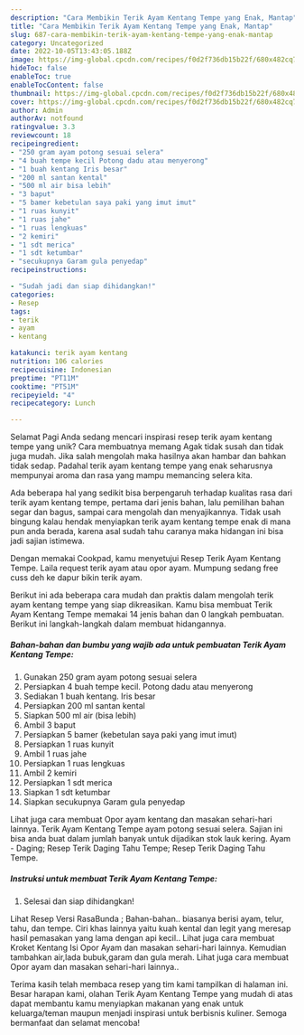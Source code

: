 ```yaml
---
description: "Cara Membikin Terik Ayam Kentang Tempe yang Enak, Mantap"
title: "Cara Membikin Terik Ayam Kentang Tempe yang Enak, Mantap"
slug: 687-cara-membikin-terik-ayam-kentang-tempe-yang-enak-mantap
category: Uncategorized
date: 2022-10-05T13:43:05.188Z
image: https://img-global.cpcdn.com/recipes/f0d2f736db15b22f/680x482cq70/terik-ayam-kentang-tempe-foto-resep-utama.jpg
hideToc: false
enableToc: true
enableTocContent: false
thumbnail: https://img-global.cpcdn.com/recipes/f0d2f736db15b22f/680x482cq70/terik-ayam-kentang-tempe-foto-resep-utama.jpg
cover: https://img-global.cpcdn.com/recipes/f0d2f736db15b22f/680x482cq70/terik-ayam-kentang-tempe-foto-resep-utama.jpg
author: Admin
authorAv: notfound
ratingvalue: 3.3
reviewcount: 18
recipeingredient:
- "250 gram ayam potong sesuai selera"
- "4 buah tempe kecil Potong dadu atau menyerong"
- "1 buah kentang Iris besar"
- "200 ml santan kental"
- "500 ml air bisa lebih"
- "3 baput"
- "5 bamer kebetulan saya paki yang imut imut"
- "1 ruas kunyit"
- "1 ruas jahe"
- "1 ruas lengkuas"
- "2 kemiri"
- "1 sdt merica"
- "1 sdt ketumbar"
- "secukupnya Garam gula penyedap"
recipeinstructions:

- "Sudah jadi dan siap dihidangkan!"
categories:
- Resep
tags:
- terik
- ayam
- kentang

katakunci: terik ayam kentang 
nutrition: 106 calories
recipecuisine: Indonesian
preptime: "PT11M"
cooktime: "PT51M"
recipeyield: "4"
recipecategory: Lunch

---
```



Selamat Pagi Anda sedang mencari inspirasi resep terik ayam kentang tempe yang unik? Cara membuatnya memang Agak tidak susah dan tidak juga mudah. Jika salah mengolah maka hasilnya akan hambar dan bahkan tidak sedap. Padahal terik ayam kentang tempe yang enak seharusnya mempunyai aroma dan rasa yang mampu memancing selera kita.


Ada beberapa hal yang sedikit bisa berpengaruh terhadap kualitas rasa dari terik ayam kentang tempe, pertama dari jenis bahan, lalu pemilihan bahan segar dan bagus, sampai cara mengolah dan menyajikannya. Tidak usah bingung kalau hendak menyiapkan terik ayam kentang tempe enak di mana pun anda berada, karena asal sudah tahu caranya maka hidangan ini bisa jadi sajian istimewa.

Dengan memakai Cookpad, kamu menyetujui Resep Terik Ayam Kentang Tempe. Laila request terik ayam atau opor ayam. Mumpung sedang free cuss deh ke dapur bikin terik ayam.


Berikut ini ada beberapa cara mudah dan praktis dalam mengolah terik ayam kentang tempe yang siap dikreasikan. Kamu bisa membuat Terik Ayam Kentang Tempe memakai 14 jenis bahan dan 0 langkah pembuatan. Berikut ini langkah-langkah dalam membuat hidangannya.

<!--inarticleads1-->

##### Bahan-bahan dan bumbu yang wajib ada untuk pembuatan Terik Ayam Kentang Tempe:

1. Gunakan 250 gram ayam potong sesuai selera
1. Persiapkan 4 buah tempe kecil. Potong dadu atau menyerong
1. Sediakan 1 buah kentang. Iris besar
1. Persiapkan 200 ml santan kental
1. Siapkan 500 ml air (bisa lebih)
1. Ambil 3 baput
1. Persiapkan 5 bamer (kebetulan saya paki yang imut imut)
1. Persiapkan 1 ruas kunyit
1. Ambil 1 ruas jahe
1. Persiapkan 1 ruas lengkuas
1. Ambil 2 kemiri
1. Persiapkan 1 sdt merica
1. Siapkan 1 sdt ketumbar
1. Siapkan secukupnya Garam gula penyedap


Lihat juga cara membuat Opor ayam kentang dan masakan sehari-hari lainnya. Terik Ayam Kentang Tempe ayam potong sesuai selera. Sajian ini bisa anda buat dalam jumlah banyak untuk dijadikan stok lauk kering. Ayam - Daging; Resep Terik Daging Tahu Tempe; Resep Terik Daging Tahu Tempe. 

<!--inarticleads2-->

##### Instruksi untuk membuat Terik Ayam Kentang Tempe:


1. Selesai dan siap dihidangkan!

Lihat Resep Versi RasaBunda ; Bahan-bahan.. biasanya berisi ayam, telur, tahu, dan tempe. Ciri khas lainnya yaitu kuah kental dan legit yang meresap hasil pemasakan yang lama dengan api kecil.. Lihat juga cara membuat Kroket Kentang Isi Opor Ayam dan masakan sehari-hari lainnya. Kemudian tambahkan air,lada bubuk,garam dan gula merah. Lihat juga cara membuat Opor ayam dan masakan sehari-hari lainnya.. 

Terima kasih telah membaca resep yang tim kami tampilkan di halaman ini. Besar harapan kami, olahan Terik Ayam Kentang Tempe yang mudah di atas dapat membantu kamu menyiapkan makanan yang enak untuk keluarga/teman maupun menjadi inspirasi untuk berbisnis kuliner. Semoga bermanfaat dan selamat mencoba!
